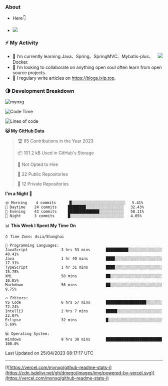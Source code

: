 
### About

- Here👇

- ![](https://visitor-badge.glitch.me/badge?page_id=mynxg.mynxg)

### ⚡️ My Activity

<img align="right" src="https://github-readme-stats-i.vercel.app/api?username=imnxg&show_icons=true&icon_color=1573B3&hide_title=true&text_color=718096&bg_color=00000000&hide_border=true"/>

<ul>
    <li> 🌱 I’m currently learning Java、Spring、SpringMVC、Mybatis-plus、Docker.</li>
    <li> 👯 I’m looking to collaborate on anything open souI often learn from open source projects.</li>
    <li> 📝 I regulary write articles on <a href="https://blogs.lxip.top">https://blogs.lxip.top</a>.</li>
    <!-- <li> ⚡ Fun fact: I ❤️ 😻.</li> -->
</ul>

<!-- <h3>Github Activity</h3>
<p style="img{display:block;margin:0 auto;}">

[![](https://activity-graph.herokuapp.com/graph?username=mynxg&theme=tokyonight)](https://github.com/ashutosh00710/github-readme-activity-graph)
![keney's github stats](https://github-readme-stats-i.vercel.app/api?username=imnxg&show_icons=true&icon_color=1573B3)
</p> -->
### 🌗 Development Breakdown

<img src="https://komarev.com/ghpvc/?username=mynxg" alt=" mynxg" />

<!--START_SECTION:waka-->
![Code Time](http://img.shields.io/badge/Code%20Time-20%20hrs%2043%20mins-blue)

![Lines of code](https://img.shields.io/badge/From%20Hello%20World%20I%27ve%20Written-37%20Thousand%20lines%20of%20code-blue)

**🐱 My GitHub Data** 

> 🏆 85 Contributions in the Year 2023
 > 
> 📦 101.2 kB Used in GitHub's Storage 
 > 
> 🚫 Not Opted to Hire
 > 
> 📜 22 Public Repositories 
 > 
> 🔑 12 Private Repositories  
 > 
**I'm a Night 🦉** 

```text
🌞 Morning    4 commits      █░░░░░░░░░░░░░░░░░░░░░░░░   5.41% 
🌆 Daytime    24 commits     ████████░░░░░░░░░░░░░░░░░   32.43% 
🌃 Evening    43 commits     ██████████████░░░░░░░░░░░   58.11% 
🌙 Night      3 commits      █░░░░░░░░░░░░░░░░░░░░░░░░   4.05%

```


📊 **This Week I Spent My Time On** 

```text
⌚︎ Time Zone: Asia/Shanghai

💬 Programming Languages: 
JavaScript               3 hrs 53 mins       ██████████░░░░░░░░░░░░░░░   40.41% 
Java                     1 hr 40 mins        ████░░░░░░░░░░░░░░░░░░░░░   17.31% 
TypeScript               1 hr 31 mins        ████░░░░░░░░░░░░░░░░░░░░░   15.78% 
XML                      58 mins             ██░░░░░░░░░░░░░░░░░░░░░░░   10.05% 
Markdown                 56 mins             ██░░░░░░░░░░░░░░░░░░░░░░░   9.75%

🔥 Editors: 
VS Code                  6 hrs 57 mins       ██████████████████░░░░░░░   72.24% 
IntelliJ                 2 hrs 7 mins        █████░░░░░░░░░░░░░░░░░░░░   22.07% 
Eclipse                  32 mins             █░░░░░░░░░░░░░░░░░░░░░░░░   5.69%

💻 Operating System: 
Windows                  9 hrs 38 mins       █████████████████████████   100.0%

```


 Last Updated on 25/04/2023 08:17:17 UTC
<!--END_SECTION:waka-->

---

[![https://vercel.com/mynxg/github-readme-stats-i](https://cdn.jsdelivr.net/gh/dmego/images/img/powered-by-vercel.svg)](https://vercel.com/mynxg/github-readme-stats-i)